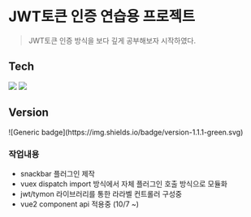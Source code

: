 <h1>JWT토큰 인증 연습용 프로젝트</h1>
<blockquote>JWT토큰 인증 방식을 보다 깊게 공부해보자 시작하였다.</blockquote>

<h2>Tech</h2>
<img src="https://img.shields.io/badge/Laravel-FF2D20?style=for-the-badge&logo=Laravel&logoColor=white" >
<img src="https://img.shields.io/badge/Vue-4FC08D?style=for-the-badge&logo=Vue&logoColor=white" >

<h2>Version</h2>
![Generic badge](https://img.shields.io/badge/version-1.1.1-green.svg)


<h3>작업내용</h3>
<ul>
    <li> snackbar 플러그인 제작</li>
    <li> vuex dispatch import 방식에서 자체 플러그인 호출 방식으로 모듈화</li>
    <li> jwt/tymon 라이브러리를 통한 라라벨 컨트롤러 구성중</li>
    <li> vue2 component api 적용중 (10/7 ~)</li>        
</ul>




